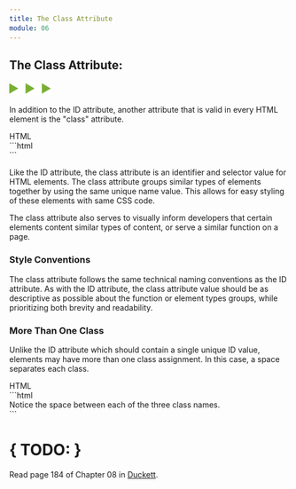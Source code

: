 ```yaml
---
title: The Class Attribute
module: 06
---
```


## The Class Attribute:
<img src="./../../../img/arrow-divider.svg" style="width: 75px; border: none;" />

In addition to the ID attribute, another attribute that is valid in every HTML element is the "class" attribute.

<div id="code-heading">HTML</div>
```html
<div class="a-unique-class-name" id="a-unique-id">
```

Like the ID attribute, the class attribute is an identifier and selector value for HTML elements. The class attribute groups similar types of elements together by using the same unique name value. This allows for easy styling of these elements with same CSS code.

The class attribute also serves to visually inform developers that certain elements content similar types of content, or serve a similar function on a page.

<p data-height="600" data-theme-id="30567" data-slug-hash="veaLxm" data-default-tab="html" data-user="Media-Ed-Online" data-embed-version="2" data-pen-title="veaLxm" class="codepen"></p>
<script async src="https://production-assets.codepen.io/assets/embed/ei.js"></script>


### Style Conventions

The class attribute follows the same technical naming conventions as the ID attribute. As with the ID attribute, the class attribute value should be as descriptive as possible about the function or element types groups, while prioritizing both brevity and readability.

### More Than One Class

Unlike the ID attribute which should contain a single unique ID value, elements may have more than one class assignment. In this case, a space separates each class.

<div id="code-heading">HTML</div>
```html
<div class="class-name-1 class-name-2 notice-the-space">
    Notice the space between each of the three class names.
</div>
```

# { TODO: }
Read page 184 of Chapter 08 in [Duckett](https://github.com/Media-Ed-Online/intro-web-dev/issues/3).
